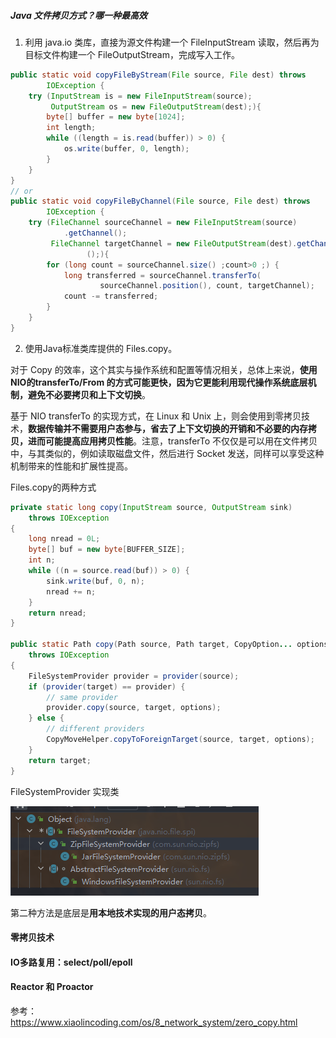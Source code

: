 ##### Java 文件拷贝方式？哪一种最高效

1. 利用 java.io 类库，直接为源文件构建一个 FileInputStream 读取，然后再为目标文件构建一个 FileOutputStream，完成写入工作。

```java
public static void copyFileByStream(File source, File dest) throws
        IOException {
    try (InputStream is = new FileInputStream(source);
         OutputStream os = new FileOutputStream(dest);){
        byte[] buffer = new byte[1024];
        int length;
        while ((length = is.read(buffer)) > 0) {
            os.write(buffer, 0, length);
        }
    }
}
// or 
public static void copyFileByChannel(File source, File dest) throws
        IOException {
    try (FileChannel sourceChannel = new FileInputStream(source)
            .getChannel();
         FileChannel targetChannel = new FileOutputStream(dest).getChannel
                 ();){
        for (long count = sourceChannel.size() ;count>0 ;) {
            long transferred = sourceChannel.transferTo(
                    sourceChannel.position(), count, targetChannel);            sourceCh
            count -= transferred;
        }
    }
}
```

2. 使用Java标准类库提供的 Files.copy。

对于 Copy 的效率，这个其实与操作系统和配置等情况相关，总体上来说，**使用NIO的transferTo/From 的方式可能更快，因为它更能利用现代操作系统底层机制，避免不必要拷贝和上下文切换**。

基于 NIO transferTo 的实现方式，在 Linux 和 Unix 上，则会使用到零拷贝技术，**数据传输并不需要用户态参与，省去了上下文切换的开销和不必要的内存拷贝，进而可能提高应用拷贝性能**。注意，transferTo 不仅仅是可以用在文件拷贝中，与其类似的，例如读取磁盘文件，然后进行 Socket 发送，同样可以享受这种机制带来的性能和扩展性提高。

Files.copy的两种方式

```java
private static long copy(InputStream source, OutputStream sink)
    throws IOException
{
    long nread = 0L;
    byte[] buf = new byte[BUFFER_SIZE];
    int n;
    while ((n = source.read(buf)) > 0) {
        sink.write(buf, 0, n);
        nread += n;
    }
    return nread;
}

public static Path copy(Path source, Path target, CopyOption... options)
    throws IOException
{
    FileSystemProvider provider = provider(source);
    if (provider(target) == provider) {
        // same provider
        provider.copy(source, target, options);
    } else {
        // different providers
        CopyMoveHelper.copyToForeignTarget(source, target, options);
    }
    return target;
}
```

FileSystemProvider 实现类

![image-20231016155215734](media/images/image-20231016155215734.png)

第二种方法是底层是**用本地技术实现的用户态拷贝**。



#### 零拷贝技术

#### IO多路复用：select/poll/epoll

#### Reactor 和 Proactor

参考： https://www.xiaolincoding.com/os/8_network_system/zero_copy.html